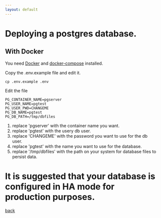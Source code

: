 ```yaml
---
layout: default
---
```

# Deploying a postgres database.
## With Docker
You need [Docker](https://docs.docker.com/install/) and [docker-compose](https://docs.docker.com/v17.09/compose/install/#install-compose) installed.

Copy the .env.example file and edit it.
```
cp .env.example .env
```
Edit the file
```
PG_CONTAINER_NAME=pgserver
PG_USER_NAME=pgtest
PG_USER_PWD=CHANGEME
PG_DB_NAME=pgtest
PG_DB_PATH=/tmp/dbfiles
```
1. replace 'pgserver' with the container name you want.
2. replace 'pgtest' with the usery db user.
3. replace 'CHANGEME' with the password you want to use for the db user.
4. replace 'pgtest' with the name you want to use for the database.
5. replace '/tmp/dbfiles' with the path on your system for database files to persist data.


# It is suggested that your database is configured in HA mode for production purposes.

[back](./)

